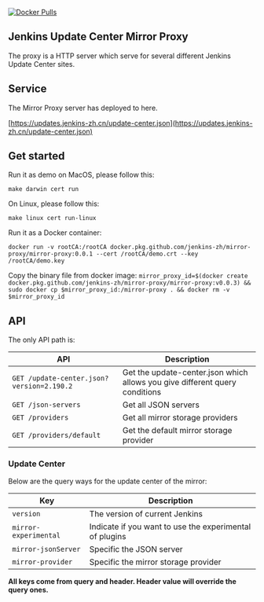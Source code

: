 [![Docker Pulls](https://img.shields.io/docker/pulls/jenkinszh/mirror-proxy.svg)](https://hub.docker.com/r/jenkinszh/mirror-proxy/tags)

## Jenkins Update Center Mirror Proxy

The proxy is a HTTP server which serve for several different Jenkins Update Center sites.

## Service

The Mirror Proxy server has deployed to here.

[https://updates.jenkins-zh.cn/update-center.json](https://updates.jenkins-zh.cn/update-center.json)

## Get started

Run it as demo on MacOS, please follow this:

`make darwin cert run`

On Linux, please follow this:

`make linux cert run-linux`

Run it as a Docker container:

`docker run -v rootCA:/rootCA docker.pkg.github.com/jenkins-zh/mirror-proxy/mirror-proxy:0.0.1 --cert /rootCA/demo.crt --key /rootCA/demo.key`

Copy the binary file from docker image:
`mirror_proxy_id=$(docker create docker.pkg.github.com/jenkins-zh/mirror-proxy/mirror-proxy:v0.0.3) && sudo docker cp $mirror_proxy_id:/mirror-proxy . && docker rm -v $mirror_proxy_id`

## API

The only API path is:

|API|Description|
|---|---|
|`GET /update-center.json?version=2.190.2`|Get the update-center.json which allows you give different query conditions|
|`GET /json-servers`|Get all JSON servers|
|`GET /providers`|Get all mirror storage providers|
|`GET /providers/default`|Get the default mirror storage provider|

### Update Center

Below are the query ways for the update center of the mirror:

|Key|Description|
|---|---|
|`version`|The version of current Jenkins|
|`mirror-experimental`|Indicate if you want to use the experimental of plugins|
|`mirror-jsonServer`|Specific the JSON server|
|`mirror-provider`|Specific the mirror storage provider|

**All keys come from query and header. Header value will override the query ones.**

